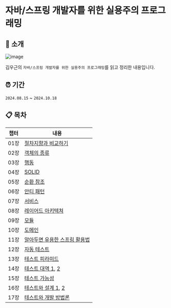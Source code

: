 # 자바/스프링 개발자를 위한 실용주의 프로그래밍

## 📗 소개

![image](https://github.com/user-attachments/assets/e253f00b-91ab-4b42-bc38-627062a21ae6)


김우근의 `자바/스프링 개발자를 위한 실용주의 프로그래밍`를 읽고 정리한 내용입니다.

## ⏰ 기간

`2024.08.15` ~ `2024.10.18`

## 📋 목차

| 챕터 | 내용                |
| ------- | ------------------- |
| 01장     | [절차지향과 비교하기](https://github.com/hongik-jabda/pragmatic-programming/blob/main/01%EC%9E%A5/%EC%A0%88%EC%B0%A8%EC%A7%80%ED%96%A5%EA%B3%BC%EB%B9%84%EA%B5%90%ED%95%98%EA%B8%B0.md) |
| 02장     | [객체의 종류](https://github.com/hongik-jabda/pragmatic-programming/blob/main/02%EC%9E%A5/%EA%B0%9D%EC%B2%B4%EC%9D%98%20%EC%A2%85%EB%A5%98.md)         |
| 03장     | [행동](https://github.com/hongik-jabda/pragmatic-programming/blob/main/03%EC%9E%A5/%ED%96%89%EB%8F%99_%EC%9D%B4%EC%B0%BD%EA%B7%BC.md)                |
| 04장     | [SOLID](https://github.com/hongik-jabda/pragmatic-programming/blob/main/04%EC%9E%A5/SOLID.md)               |
| 05장     | [순환 참조](https://github.com/hongik-jabda/pragmatic-programming/blob/main/05%EC%9E%A5/%EC%88%9C%ED%99%98%EC%B0%B8%EC%A1%B0.md)           |
| 06장     | [안티 패턴](https://github.com/hongik-jabda/pragmatic-programming/blob/main/06%EC%9E%A5/%EC%95%88%ED%8B%B0%ED%8C%A8%ED%84%B4.md)           |
| 07장     | [서비스](https://github.com/hongik-jabda/pragmatic-programming/blob/main/07%EC%9E%A5/%EC%84%9C%EB%B9%84%EC%8A%A4.md)              |
| 08장     | [레이어드 아키텍쳐](https://github.com/hongik-jabda/pragmatic-programming/blob/main/08%EC%9E%A5/%EB%A0%88%EC%9D%B4%EC%96%B4%EB%93%9C%20%EC%95%84%ED%82%A4%ED%85%8D%EC%B2%98.md)  |
| 09장     | [모듈](https://github.com/hongik-jabda/pragmatic-programming/blob/main/09%EC%9E%A5/9%EC%9E%A5.md)               |
| 10장     | [도메인](https://github.com/hongik-jabda/pragmatic-programming/blob/main/10%EC%9E%A5/%EB%8F%84%EB%A9%94%EC%9D%B8.md)               |
| 11장     | [알아두면 유용한 스프링 활용법](https://github.com/hongik-jabda/pragmatic-programming/blob/main/11%EC%9E%A5/%ED%99%9C%EC%9A%A9%EB%B2%95.md)               |
| 12장     | [자동 테스트](https://github.com/hongik-jabda/pragmatic-programming/blob/main/12%EC%9E%A5/%EC%9E%90%EB%8F%99%20%ED%85%8C%EC%8A%A4%ED%8A%B8.md)               |
| 13장     | [테스트 피라미드](https://github.com/hongik-jabda/pragmatic-programming/blob/main/13%EC%9E%A5/%ED%85%8C%EC%8A%A4%ED%8A%B8%20%ED%94%BC%EB%9D%BC%EB%AF%B8%EB%93%9C.md)               |
| 14장     | [테스트 대역 1](https://github.com/hongik-jabda/pragmatic-programming/blob/main/14%EC%9E%A5/%ED%85%8C%EC%8A%A4%ED%8A%B8%EB%8C%80%EC%97%AD1_%EC%9D%B4%EC%9A%B0%EC%A4%80.md), [2](https://github.com/hongik-jabda/pragmatic-programming/blob/main/14%EC%9E%A5/%ED%85%8C%EC%8A%A4%ED%8A%B8%EB%8C%80%EC%97%AD2_%EC%A0%95%ED%98%9C%EC%9C%A4.md)             |
| 15장     | [테스트 가능성](https://github.com/hongik-jabda/pragmatic-programming/blob/main/15%EC%9E%A5/%ED%85%8C%EC%8A%A4%ED%8A%B8%EA%B0%80%EB%8A%A5%EC%84%B1.md)               |
| 16장     | [테스트와 설계 1](https://github.com/hongik-jabda/pragmatic-programming/blob/main/16%EC%9E%A5/%ED%85%8C%EC%8A%A4%ED%8A%B8%EC%99%80%EC%84%A4%EA%B3%841_%EB%82%98%EA%B2%BD%EC%A3%BC.md), [2](https://github.com/hongik-jabda/pragmatic-programming/blob/main/16%EC%9E%A5/%ED%85%8C%EC%8A%A4%ED%8A%B8%EC%99%80%EC%84%A4%EA%B3%842_%EC%9D%B4%EC%B0%BD%EA%B7%BC.md)               |
| 17장     | [테스트와 개발 방법론](https://github.com/hongik-jabda/pragmatic-programming/blob/main/17%EC%9E%A5/%ED%85%8C%EC%8A%A4%ED%8A%B8%EC%99%80%EA%B0%9C%EB%B0%9C%EB%B0%A9%EB%B2%95%EB%A1%A0(%EC%9D%B8%EA%B0%84%EC%8B%A4%EA%B2%A9%EC%9D%B4%EC%9A%B0%EC%A4%80).md)               |
